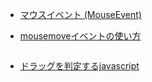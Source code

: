 - [マウスイベント (MouseEvent)](https://so-zou.jp/web-app/tech/programming/javascript/event/handler/mouse/#no2)

- [mousemoveイベントの使い方](https://www.javadrive.jp/javascript/event/index18.html)
```js

```


- [ドラッグを判定するjavascript](https://mukuchi.work/dragcheck/#:~:text=%E3%83%9E%E3%82%A6%E3%82%B9%E3%82%92%E3%82%AF%E3%83%AA%E3%83%83%E3%82%AF%E3%81%97%E3%81%9F%E6%99%82,%E3%83%89%E3%83%A9%E3%83%83%E3%82%B0%E3%81%97%E3%81%9F%E3%82%82%E3%81%AE%E3%81%A8%E5%88%A4%E5%AE%9A%E3%80%82)

